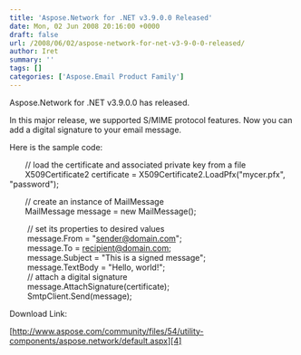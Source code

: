 ```yaml
---
title: 'Aspose.Network for .NET v3.9.0.0 Released'
date: Mon, 02 Jun 2008 20:16:00 +0000
draft: false
url: /2008/06/02/aspose-network-for-net-v3-9-0-0-released/
author: Iret
summary: ''
tags: []
categories: ['Aspose.Email Product Family']
---
```


Aspose.Network for .NET v3.9.0.0 has released.

In this major release, we supported S/MIME protocol features. Now you can add a digital signature to your email message.

Here is the sample code:

       // load the certificate and associated private key from a file   
       X509Certificate2 certificate = X509Certificate2.LoadPfx("mycer.pfx", "password");

       // create an instance of MailMessage   
       MailMessage message = new MailMessage();

        // set its properties to desired values   
        message.From = "[sender@domain.com][1]";  
        message.To = [recipient][2][@domain.com][3];  
        message.Subject = "This is a signed message";  
        message.TextBody = "Hello, world!";  
        // attach a digital signature   
        message.AttachSignature(certificate);  
        SmtpClient.Send(message);

Download Link:

[http://www.aspose.com/community/files/54/utility-components/aspose.network/default.aspx][4]




[1]: mailto:sender@domain.com
[2]: mailto:recipient@domain.com
[3]: mailto:recipient@example.com
[4]: http://www.aspose.com/community/files/54/utility-components/aspose.network/default.aspx




